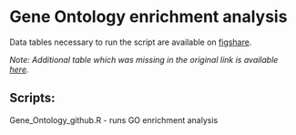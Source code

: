 # Gene Ontology enrichment analysis

Data tables necessary to run the script are available on [figshare](https://figshare.com/articles/dataset/Data_tables_for_gene_ontology_enrichment_analysis/26391058?file=47981404).

_Note: Additional table which was missing in the original link is available [here](https://figshare.com/articles/dataset/Missing_table_for_GO_analysis/28124261?file=51449147)._

## Scripts:

Gene_Ontology_github.R - runs GO enrichment analysis
